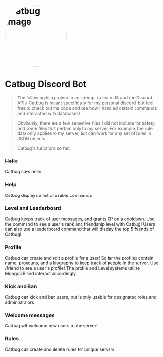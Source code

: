 
# <img src="https://deadline.com/wp-content/uploads/2019/12/catbug.jpg" alt="catbug image" style="border-radius: 50%; height: 200px; width: 200px"/> 
# Catbug Discord Bot


> The following is a project in an attempt to learn JS and the Discord APIs. Catbug is meant specifically for my personal discord, but feel free to check out the code 
and see how I handled certain commands and interacted with databases!

> Obviously, there are a few sensetive files I did not include for safety, and some files that pertain only to my server. For example, the rule data only applies to my server, but can work for any set of rules in JSON objects. 

> Catbug's functions so far: 
### Hello
Catbug says hello

### Help
Catbug displays a list of usable commands
 
### Level and Leaderboard
Catbug keeps track of user messages, and grants XP on a cooldown. Use the command to see a user's rank and friendship level with Catbug! Users can also use a leaderboard command
that will display the top 5 friends of Catbug!
  
### Profile
Catbug can create and edit a profile for a user! So far the profiles contain name, pronouns, and a biography to keep track of people in the server. Use /friend to see a user's profile! The profile and Level systems utilize MongoDB and interact accordingly.
   
### Kick and Ban
Catbug can kick and ban users, but is only usable for designated roles and administrators

### Welcome messages
Catbug will welcome new users to the server!

### Rules
Catbug can create and delete rules for unique servers.




   
